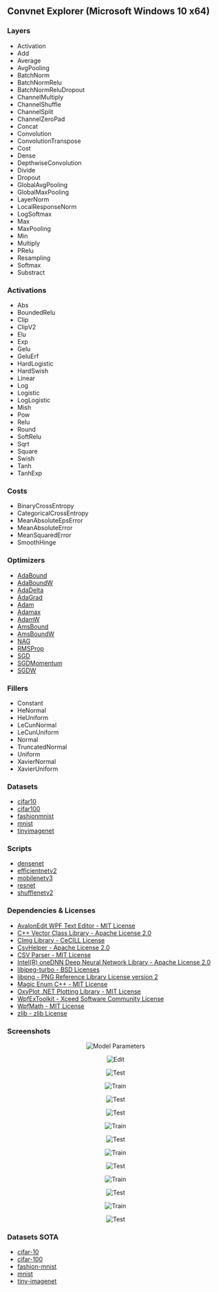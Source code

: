## Convnet Explorer (Microsoft Windows 10 x64)

### Layers
* Activation
* Add
* Average
* AvgPooling
* BatchNorm
* BatchNormRelu
* BatchNormReluDropout
* ChannelMultiply
* ChannelShuffle
* ChannelSplit
* ChannelZeroPad
* Concat
* Convolution
* ConvolutionTranspose
* Cost
* Dense
* DepthwiseConvolution
* Divide
* Dropout
* GlobalAvgPooling
* GlobalMaxPooling
* LayerNorm
* LocalResponseNorm
* LogSoftmax
* Max
* MaxPooling
* Min
* Multiply
* PRelu
* Resampling
* Softmax
* Substract

### Activations
* Abs
* BoundedRelu
* Clip
* ClipV2
* Elu
* Exp
* Gelu
* GeluErf
* HardLogistic
* HardSwish
* Linear
* Log
* Logistic
* LogLogistic
* Mish
* Pow
* Relu
* Round
* SoftRelu
* Sqrt
* Square
* Swish
* Tanh
* TanhExp

### Costs
* BinaryCrossEntropy
* CategoricalCrossEntropy
* MeanAbsoluteEpsError
* MeanAbsoluteError
* MeanSquaredError
* SmoothHinge

### Optimizers
* [AdaBound](https://arxiv.org/abs/1902.09843)
* [AdaBoundW](https://arxiv.org/abs/1902.09843)
* [AdaDelta](https://arxiv.org/pdf/1609.04747.pdf)
* [AdaGrad](https://arxiv.org/pdf/1609.04747.pdf)
* [Adam](https://arxiv.org/abs/1412.6980)
* [Adamax](https://arxiv.org/pdf/1609.04747.pdf)
* [AdamW](https://arxiv.org/abs/1711.05101)
* [AmsBound](https://arxiv.org/abs/1902.09843)
* [AmsBoundW](https://arxiv.org/abs/1902.09843)
* [NAG](https://arxiv.org/abs/1607.01981)
* [RMSProp](https://arxiv.org/pdf/1609.04747.pdf)
* [SGD](https://arxiv.org/pdf/1609.04747.pdf)
* [SGDMomentum](https://arxiv.org/pdf/1609.04747.pdf)
* [SGDW](https://arxiv.org/abs/1711.05101)

### Fillers
* Constant
* HeNormal
* HeUniform
* LeCunNormal
* LeCunUniform
* Normal
* TruncatedNormal
* Uniform
* XavierNormal
* XavierUniform

### Datasets
* [cifar10](https://www.cs.toronto.edu/~kriz/cifar.html)
* [cifar100](https://www.cs.toronto.edu/~kriz/cifar.html)
* [fashionmnist](https://github.com/zalandoresearch/fashion-mnist)
* [mnist](http://yann.lecun.com/exdb/mnist)
* [tinyimagenet](http://cs231n.stanford.edu/reports/2017/pdfs/930.pdf)

### Scripts
* [densenet](https://arxiv.org/abs/1608.06993)
* [efficientnetv2](https://arxiv.org/abs/2104.00298)
* [mobilenetv3](https://arxiv.org/abs/1905.02244)
* [resnet](https://arxiv.org/abs/1605.07146)
* [shufflenetv2](https://arxiv.org/abs/1807.11164)

### Dependencies & Licenses
* [AvalonEdit WPF Text Editor - MIT License](https://github.com/icsharpcode/AvalonEdit)
* [C++ Vector Class Library - Apache License 2.0](https://github.com/vectorclass)
* [CImg Library - CeCILL License](https://github.com/dtschump/CImg)
* [CsvHelper - Apache License 2.0](https://github.com/joshclose/csvhelper)
* [CSV Parser - MIT License](https://github.com/vincentlaucsb/csv-parser)
* [Intel(R) oneDNN Deep Neural Network Library - Apache License 2.0](https://github.com/oneapi-src/oneDNN)
* [libjpeg-turbo - BSD Licenses](https://github.com/libjpeg-turbo/libjpeg-turbo)
* [libpng - PNG Reference Library License version 2](https://github.com/glennrp/libpng)
* [Magic Enum C++ - MIT License](https://github.com/Neargye/magic_enum)
* [OxyPlot .NET Plotting Library - MIT License](https://github.com/oxyplot/oxyplot)
* [WpfExToolkit - Xceed Software Community License](https://github.com/dotnetprojects/WpfExtendedToolkit)
* [WpfMath - MIT License](https://github.com/ForNeVeR/wpf-math)
* [zlib - zlib License](https://github.com/madler/zlib)

### Screenshots
<p align="center"><img src="https://github.com/zamir1001/convnet/blob/main/doc/model_parameters_cifar10.png" alt="Model Parameters" title="Model Parameters"/></p>
<p align="center"><img src="https://github.com/zamir1001/convnet/blob/main/doc/convnet_edit_cifar10.png" alt="Edit" title="Edit"/></p>
<p align="center"><img src="https://github.com/zamir1001/convnet/blob/main/doc/train_parameters_cifar10.png" alt="Test" title="Train Parameters"/></p>
<p align="center"><img src="https://github.com/zamir1001/convnet/blob/main/doc/convnet_train_cifar10.png" alt="Train" title="Train"/></p>
<p align="center"><img src="https://github.com/zamir1001/convnet/blob/main/doc/test_parameters_cifar10.png" alt="Test" title="Test Parameters"/></p>
<p align="center"><img src="https://github.com/zamir1001/convnet/blob/main/doc/convnet_test_cifar10.png" alt="Test" title="Test"/></p>
<p align="center"><img src="https://github.com/zamir1001/convnet/blob/main/doc/convnet_train_cifar100.png" alt="Train" title="Train"/></p>
<p align="center"><img src="https://github.com/zamir1001/convnet/blob/main/doc/convnet_test_cifar100.png" alt="Test" title="Test"/></p>
<p align="center"><img src="https://github.com/zamir1001/convnet/blob/main/doc/convnet_train_fashionmnist.png" alt="Train" title="Train"/></p>
<p align="center"><img src="https://github.com/zamir1001/convnet/blob/main/doc/convnet_test_fashionmnist.png" alt="Test" title="Test"/></p>
<p align="center"><img src="https://github.com/zamir1001/convnet/blob/main/doc/convnet_train_mnist.png" alt="Train" title="Train"/></p>
<p align="center"><img src="https://github.com/zamir1001/convnet/blob/main/doc/convnet_test_mnist.png" alt="Test" title="Test"/></p>
<p align="center"><img src="https://github.com/zamir1001/convnet/blob/main/doc/convnet_train_tinyimagenet.png" alt="Train" title="Train"/></p>
<p align="center"><img src="https://github.com/zamir1001/convnet/blob/main/doc/convnet_test_tinyimagenet.png" alt="Test" title="Test"/></p>

### Datasets SOTA
* [cifar-10](https://paperswithcode.com/sota/image-classification-on-cifar-10)
* [cifar-100](https://paperswithcode.com/sota/image-classification-on-cifar-100)
* [fashion-mnist](https://paperswithcode.com/sota/image-classification-on-fashion-mnist)
* [mnist](https://paperswithcode.com/sota/image-classification-on-mnist)
* [tiny-imagenet](https://paperswithcode.com/sota/image-classification-on-tiny-imagenet-1)